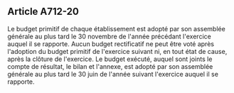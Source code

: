 Article A712-20
----
Le budget primitif de chaque établissement est adopté par son assemblée générale
au plus tard le 30 novembre de l'année précédant l'exercice auquel il se
rapporte. Aucun budget rectificatif ne peut être voté après l'adoption du budget
primitif de l'exercice suivant ni, en tout état de cause, après la clôture de
l'exercice. Le budget exécuté, auquel sont joints le compte de résultat, le
bilan et l'annexe, est adopté par son assemblée générale au plus tard le 30 juin
de l'année suivant l'exercice auquel il se rapporte.
